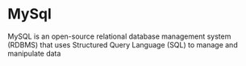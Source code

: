 # MySql
MySQL is an open-source relational database management system (RDBMS) that uses Structured Query Language (SQL) to manage and manipulate data
